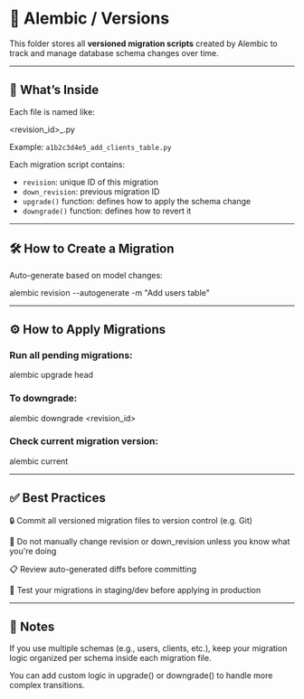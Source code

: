 # 📂 Alembic / Versions

This folder stores all **versioned migration scripts** created by Alembic to track and manage database schema changes over time.

---

## 📜 What’s Inside

Each file is named like:

 <revision_id>_<description>.py

Example:
 `a1b2c3d4e5_add_clients_table.py`

Each migration script contains:
-  `revision`: unique ID of this migration
-  `down_revision`: previous migration ID
-  `upgrade()` function: defines how to apply the schema change
-  `downgrade()` function: defines how to revert it

---

## 🛠️ How to Create a Migration

Auto-generate based on model changes:

alembic revision --autogenerate -m "Add users table"

---

## ⚙️ How to Apply Migrations

### Run all pending migrations:

alembic upgrade head

### To downgrade:

alembic downgrade <revision_id>

### Check current migration version:

alembic current

---

## ✅ Best Practices

🔒 Commit all versioned migration files to version control (e.g. Git)

🚫 Do not manually change revision or down_revision unless you know what you're doing

📋 Review auto-generated diffs before committing

🧪 Test your migrations in staging/dev before applying in production

---

## 🧠 Notes

If you use multiple schemas (e.g., users, clients, etc.), keep your migration logic organized per schema inside each migration file.

You can add custom logic in upgrade() or downgrade() to handle more complex transitions.
